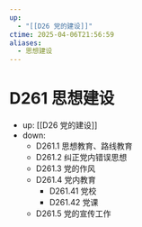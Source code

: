 ```yaml
---
up:
  - "[[D26 党的建设]]"
ctime: 2025-04-06T21:56:59
aliases:
  - 思想建设
---
```


# D261 思想建设

- up: [[D26 党的建设]]
- down:	
	- D261.1 思想教育、路线教育
	- D261.2 纠正党内错误思想
	- D261.3 党的作风
	- D261.4 党内教育
		- D261.41 党校
		- D261.42 党课
	- D261.5 党的宣传工作
	
